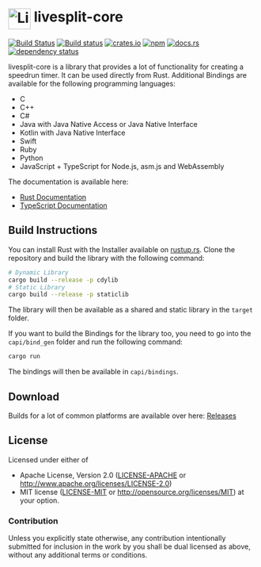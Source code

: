 # <img src="https://raw.githubusercontent.com/LiveSplit/LiveSplit/master/LiveSplit/Resources/Icon.png" alt="LiveSplit" height="42" width="45" align="top"/> livesplit-core

[![Build Status](https://travis-ci.org/LiveSplit/livesplit-core.svg?branch=master)](https://travis-ci.org/LiveSplit/livesplit-core)
[![Build status](https://ci.appveyor.com/api/projects/status/bvv4un099w94kari/branch/master?svg=true)](https://ci.appveyor.com/project/CryZe/livesplit-core/branch/master)
[![crates.io](https://img.shields.io/crates/v/livesplit-core.svg)](https://crates.io/crates/livesplit-core)
[![npm](https://img.shields.io/npm/v/livesplit-core.svg)](https://www.npmjs.com/package/livesplit-core)
[![docs.rs](https://docs.rs/livesplit-core/badge.svg)](https://docs.rs/livesplit-core/)
[![dependency status](https://deps.rs/repo/github/LiveSplit/livesplit-core/status.svg)](https://deps.rs/repo/github/LiveSplit/livesplit-core)

livesplit-core is a library that provides a lot of functionality for creating a
speedrun timer. It can be used directly from Rust. Additional Bindings are
available for the following programming languages:

- C
- C++
- C#
- Java with Java Native Access or Java Native Interface
- Kotlin with Java Native Interface
- Swift
- Ruby
- Python
- JavaScript + TypeScript for Node.js, asm.js and WebAssembly

The documentation is available here:

- [Rust Documentation](https://docs.rs/livesplit-core/)
- [TypeScript Documentation](https://livesplit.github.io/livesplit-core/)

## Build Instructions

You can install Rust with the Installer available on [rustup.rs](https://rustup.rs/).
Clone the repository and build the library with the following command:

```bash
# Dynamic Library
cargo build --release -p cdylib
# Static Library
cargo build --release -p staticlib
```

The library will then be available as a shared and static library in the `target` folder.

If you want to build the Bindings for the library too, you need to go into the
`capi/bind_gen` folder and run the following command:

```bash
cargo run
```

The bindings will then be available in `capi/bindings`.

## Download

Builds for a lot of common platforms are available over here: [Releases](https://github.com/LiveSplit/livesplit-core/releases)

## License

Licensed under either of
  * Apache License, Version 2.0 ([LICENSE-APACHE](LICENSE-APACHE) or
    http://www.apache.org/licenses/LICENSE-2.0)
  * MIT license ([LICENSE-MIT](LICENSE-MIT) or
    http://opensource.org/licenses/MIT) at your option.

### Contribution

Unless you explicitly state otherwise, any contribution intentionally submitted
for inclusion in the work by you shall be dual licensed as above, without any
additional terms or conditions.
